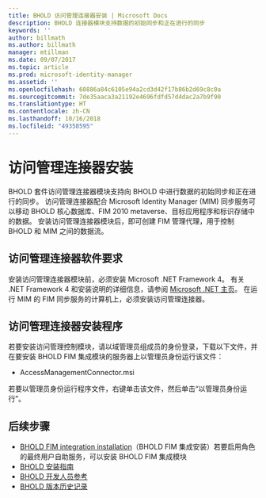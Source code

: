 ```yaml
---
title: BHOLD 访问管理连接器安装 | Microsoft Docs
description: BHOLD 连接器模块支持数据的初始同步和正在进行的同步
keywords: ''
author: billmath
ms.author: billmath
manager: mtillman
ms.date: 09/07/2017
ms.topic: article
ms.prod: microsoft-identity-manager
ms.assetid: ''
ms.openlocfilehash: 60886a84c6105e94a2cd3d42f17b86b2d69c8c0a
ms.sourcegitcommit: 7de35aaca3a21192e4696fdfd57d4dac2a7b9f90
ms.translationtype: HT
ms.contentlocale: zh-CN
ms.lasthandoff: 10/16/2018
ms.locfileid: "49358595"
---
```

# <a name="access-management-connector-installation"></a>访问管理连接器安装

BHOLD 套件访问管理连接器模块支持向 BHOLD 中进行数据的初始同步和正在进行的同步。 访问管理连接器配合 Microsoft Identity Manager (MIM) 同步服务可以移动 BHOLD 核心数据库、FIM 2010 metaverse、目标应用程序和标识存储中的数据。 安装访问管理连接器模块后，即可创建 FIM 管理代理，用于控制 BHOLD 和 MIM 之间的数据流。

## <a name="access-management-connector-software-requirements"></a>访问管理连接器软件要求

安装访问管理连接器模块前，必须安装 Microsoft .NET Framework 4。 有关 .NET Framework 4 和安装说明的详细信息，请参阅 [Microsoft .NET 主页](http://www.microsoft.com/net)。
在运行 MIM 的 FIM 同步服务的计算机上，必须安装访问管理连接器。

## <a name="access-management-connector-setup"></a>访问管理连接器安装程序

若要安装访问管理控制模块，请以域管理员组成员的身份登录，下载以下文件，并在要安装 BHOLD FIM 集成模块的服务器上以管理员身份运行该文件：

- AccessManagementConnector.msi

若要以管理员身份运行程序文件，右键单击该文件，然后单击“以管理员身份运行”。

## <a name="next-steps"></a>后续步骤

- [BHOLD FIM integration installation](https://technet.microsoft.com/library/jj134093(v=ws.10).aspx)（BHOLD FIM 集成安装）若要启用角色的最终用户自助服务，可以安装 BHOLD FIM 集成模块
- [BHOLD 安装指南](bhold-installation-guide.md)
- [BHOLD 开发人员参考](../reference/mim2016-bhold-developer-reference.md)
- [BHOLD 版本历史记录](../reference/version-bhold-history.md)
